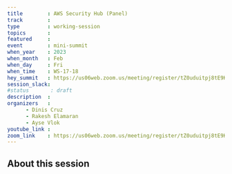 ```yaml
---
title        : AWS Security Hub (Panel)  
track        :
type         : working-session
topics       :
featured     :
event        : mini-summit
when_year    : 2023
when_month   : Feb
when_day     : Fri
when_time    : WS-17-18
hey_summit   : https://us06web.zoom.us/meeting/register/tZ0uduitpj8tE9KWHGTBm-juMcWVnvT3jMYH
session_slack:
#status       : draft
description  :
organizers   :
      - Dinis Cruz
      - Rakesh Elamaran
      - Ayse Vlok
youtube_link :
zoom_link    : https://us06web.zoom.us/meeting/register/tZ0uduitpj8tE9KWHGTBm-juMcWVnvT3jMYH
---
```


## About this session
